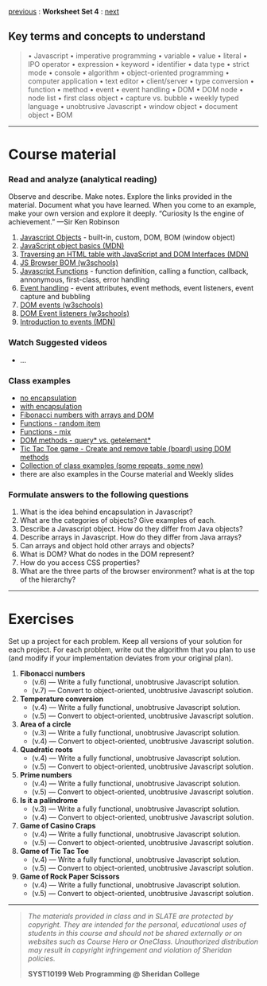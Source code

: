 [previous](set03.md) : **Worksheet Set 4** : [next](set05.md)


## Key terms and concepts to understand
> &bull; Javascript  &bull; imperative programming  &bull; variable  &bull; value  &bull; literal  &bull; IPO operator &bull; expression  &bull; keyword  &bull; identifier  &bull;  data type &bull; strict mode  &bull; console  &bull;  algorithm  &bull; object-oriented programming  &bull; computer application  &bull;  text editor  &bull; client/server  &bull;  type conversion  &bull; function &bull; method &bull; event &bull;  event handling &bull;  DOM &bull; DOM node &bull; node list &bull; first class object
> &bull; capture vs. bubble &bull; weekly typed language &bull; unobtrusive Javascript &bull; window object &bull; document object &bull; BOM
> 
---

# Course material

### Read and analyze (analytical reading)
Observe and describe. Make notes. Explore the links provided in the material. Document what you have learned. When you come to an example, make your own version and explore it deeply. “Curiosity Is the engine of achievement.” —Sir Ken Robinson

1. [Javascript Objects](https://ebajcar.github.io/web10199/material/material_js.html#page70) - built-in, custom, DOM, BOM (window object)
2. [JavaScript object basics (MDN)](https://developer.mozilla.org/en-US/docs/Learn/JavaScript/Objects/Basics)
3. [Traversing an HTML table with JavaScript and DOM Interfaces (MDN)](https://developer.mozilla.org/en-US/docs/Web/API/Document_Object_Model/Traversing_an_HTML_table_with_JavaScript_and_DOM_Interfaces)
4. [JS Browser BOM (w3schools)](https://www.w3schools.com/js/js_window.asp)
5. [Javascript Functions](https://ebajcar.github.io/web10199/material/material_js.html#page80) - function definition, calling a function, callback, annonymous, first-class, error handling 
8. [Event handling](https://ebajcar.github.io/web10199/material/material_js.html#page90) - event attributes, event methods, event listeners, event capture and bubbling
9. [DOM events (w3schools)](https://www.w3schools.com/js/js_htmldom_events.asp)
10. [DOM Event listeners (w3schools)](https://www.w3schools.com/js/js_htmldom_events.asp)
11. [Introduction to events (MDN)](https://developer.mozilla.org/en-US/docs/Learn/JavaScript/Building_blocks/Events)

### Watch Suggested videos

- ...

### Class examples

- [no encapsulation](syst10199/set4/encapsulation_no.html)
- [with encapsulation](syst10199/set4/encapsulation_yes.html)
- [Fibonacci numbers with arrays and DOM](syst10199/set4/fib_func_dom.html.html)
- [Functions - random item](syst10199/set4/function_random_name.html)
- [Functions - mix](syst10199/set4/functions_mix.html)
- [DOM methods - query* vs. getelement*](syst10199/set4/query_vs_getelement.html)
- [Tic Tac Toe game - Create and remove table (board) using DOM methods](https://gist.github.com/ebajcar/4ed3acea8902c07dd7b7f6028fb66862)
- [Collection of class examples (some repeats, some new)](https://ebajcar.github.io/class_examples/)
- there are also examples in the Course material and Weekly slides

### Formulate answers to the following questions
1. What is the idea behind encapsulation in Javascript?
2. What are the categories of objects? Give examples of each.
3. Describe a Javascript object. How do they differ from Java objects?
4. Describe arrays in Javascript. How do they differ from Java arrays?
5. Can arrays and object hold other arrays and objects?
6. What is DOM? What do nodes in the DOM represent?
7. How do you access CSS properties?
8. What are the three parts of the browser environment? what is at the top of the hierarchy?


---


# Exercises
Set up a project for each problem. Keep all versions of your solution for each project.  For each problem, write out the
algorithm that you plan to use (and modify if your implementation deviates from your original
plan).


1. **Fibonacci numbers** 
    - (v.6) &mdash; Write a fully functional, unobtrusive Javascript solution.
    - (v.7) &mdash; Convert to object-oriented, unobtrusive Javascript solution.
2. **Temperature conversion** 
    - (v.4) &mdash; Write a fully functional, unobtrusive Javascript solution.   
    - (v.5) &mdash; Convert to object-oriented, unobtrusive Javascript solution.  
3. **Area of a circle** 
    - (v.3) &mdash; Write a fully functional, unobtrusive Javascript solution.   
    - (v.4) &mdash; Convert to object-oriented, unobtrusive Javascript solution.
4. **Quadratic roots** 
    - (v.4) &mdash; Write a fully functional, unobtrusive Javascript solution.
    - (v.5) &mdash; Convert to object-oriented, unobtrusive Javascript solution.
5. **Prime numbers** 
    - (v.4) &mdash; Write a fully functional, unobtrusive Javascript solution.
    - (v.5) &mdash; Convert to object-oriented, unobtrusive Javascript solution.
6. **Is it a palindrome** 
    - (v.3) &mdash; Write a fully functional, unobtrusive Javascript solution.
    - (v.4) &mdash; Convert to object-oriented, unobtrusive Javascript solution.
7. **Game of Casino Craps**
    - (v.4) &mdash; Write a fully functional, unobtrusive Javascript solution.
    - (v.5) &mdash; Convert to object-oriented, unobtrusive Javascript solution.
8. **Game of Tic Tac Toe**
    - (v.4) &mdash; Write a fully functional, unobtrusive Javascript solution.
    - (v.5) &mdash; Convert to object-oriented, unobtrusive Javascript solution.
9. **Game of Rock Paper Scissors**
    - (v.4) &mdash; Write a fully functional, unobtrusive Javascript solution.
    - (v.5) &mdash; Convert to object-oriented, unobtrusive Javascript solution.


  
---
> *The materials provided in class and in SLATE are protected by copyright. They are intended for the personal, educational uses of students in this course and should not be shared externally or on websites such as Course Hero or OneClass. Unauthorized distribution may result in copyright infringement and violation of Sheridan policies.*
> 
> **SYST10199 Web Programming @ Sheridan College**
